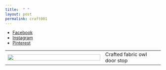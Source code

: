```yaml
---
title:  " "
layout: post
permalink: craft001
---
```


<ul class="icons">
<li><a href="https://www.facebook.com/thequirkypig/photos/a.305176777094204/305817903696758/?type=3&theater" class="icon-b fa-facebook-f"><span class="label">Facebook</span></a></li>
<li><a href="https://www.instagram.com/p/By4VSy2gTaX/" class="icon-b fa-instagram"><span class="label">Instagram</span></a></li>
<li><a href="https://pin.it/w4dli7tqikwvih" class="icon-b fa-pinterest"><span class="label">Pinterest</span></a></li>
</ul>


<!-- Table -->
<div class="table-wrapper">

<table>

<tbody>
				<tr>
					<td style="width: 300px;"><a class="image fit"><img src="{{ 'assets/images/craft001.jpg' | relative_url }}" alt="" style="height:100%;width:100%"/></a></td>
					<td style="vertical-align:top">Crafted fabric owl door stop<br>
					</td>
</tr>
</tbody>

</table>


